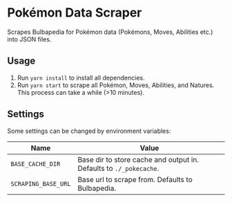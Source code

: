 # Pokémon Data Scraper

Scrapes Bulbapedia for Pokémon data (Pokémons, Moves, Abilities etc.) into JSON files.

## Usage
1. Run `yarn install` to install all dependencies.
2. Run `yarn start` to scrape all Pokémon, Moves, Abilities, and Natures. This process can take a while (>10 minutes).

## Settings
Some settings can be changed by environment variables:

| Name                | Value                                                              |
| ------------------- | ------------------------------------------------------------------ |
| `BASE_CACHE_DIR`    | Base dir to store cache and output in. Defaults to `./_pokecache`. |
| `SCRAPING_BASE_URL` | Base url to scrape from. Defaults to Bulbapedia.                   |

